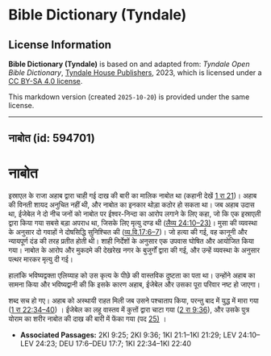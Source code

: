 # Bible Dictionary (Tyndale)

## License Information

**Bible Dictionary (Tyndale)** is based on and adapted from: _Tyndale Open Bible Dictionary_, [Tyndale House Publishers](https://tyndaleopenresources.com/), 2023, which is licensed under a [CC BY-SA 4.0 license](https://creativecommons.org/licenses/by-sa/4.0/legalcode.en).

This markdown version (created `2025-10-20`) is provided under the same license.



--------------------------------

## नाबोत (id: 594701)

नाबोत
=====

इस्राएल के राजा अहाब द्वारा चाही गई दाख की बारी का मालिक नाबोत था (कहानी देखें [1 रा 21](https://ref.ly/1Kgs21:1-1Kgs21:29))। अहाब की विनती शायद अनुचित नहीं थी, और नाबोत का इनकार थोड़ा कठोर हो सकता था। जब अहाब उदास था, ईजेबेल ने दो नीच जनों को नाबोत पर ईश्वर\-निन्दा का आरोप लगाने के लिए कहा, जो कि एक इस्राएली द्वारा किया गया सबसे बड़ा अपराध था, जिसके लिए मृत्यु दण्ड थी ([लैव्य 24:10–23\)](https://ref.ly/Lev24:10-Lev24:23)। मुसा की व्यवस्था के अनुसार दो गवाहों ने दोषसिद्धि सुनिश्चित की ([व्य.वि.17:6–7](https://ref.ly/Deut17:6-Deut17:7))। जो हत्या की गई, वह कानूनी और न्यायपूर्ण दंड की तरह प्रतीत होती थी। शाही निर्देशों के अनुसार एक उपवास घोषित और आयोजित किया गया। नाबोत के आरोप और मुकदमे की देखरेख नगर के बुजुर्गों द्वारा की गई, और उन्हें व्यवस्था के अनुसार पत्थर मारकर मृत्यु दी गई।

हालांकि भविष्यद्वक्ता एलिय्याह को उस कृत्य के पीछे की वास्तविक दुष्टता का पता था। उन्होंने अहाब का सामना किया और भविष्यद्वानी की कि इसके कारण अहाब, ईजेबेल और उसका पूरा परिवार नष्ट हो जाएगा।

शब्द सच हो गए। अहाब को अस्थायी राहत मिली जब उसने पश्चाताप किया, परन्तु बाद में युद्ध में मारा गया ([1 रा 22:34–40](https://ref.ly/1Kgs22:34-1Kgs22:40)) । ईजेबेल का लहू वास्तव में कुत्तों द्वारा चाटा गया ([2 रा 9:36](https://ref.ly/2Kgs9:36)), और उसके पुत्र योराम का शरीर नाबोत की दाख की बारी में फेंका गया (पद [25\)](https://ref.ly/2Kgs9:25) ।

* **Associated Passages:** 2KI 9:25; 2KI 9:36; 1KI 21:1–1KI 21:29; LEV 24:10–LEV 24:23; DEU 17:6–DEU 17:7; 1KI 22:34–1KI 22:40

